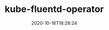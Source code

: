 ---
date: '2020-10-18T18:28:24'
draft: false
metadata:
  description: Auto-configuration of Fluentd daemon-set based on Kubernetes metadata
  homepage: null
  name: kube-fluentd-operator
  owner:
    github_url: https://github.com/vmware
    login: vmware
    name: 'VMware '
    url: https://vmware.com
  url: https://github.com/vmware/kube-fluentd-operator
tags:
- k8s
title: kube-fluentd-operator
type: tool
---